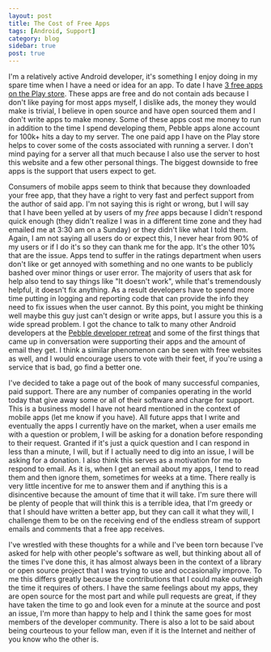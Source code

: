 ```yaml
---
layout: post
title: The Cost of Free Apps
tags: [Android, Support]
category: blog
sidebar: true
post: true
---
```

I'm a relatively active Android developer, it's something I enjoy doing in my spare time when 
I have a need or idea for an app. To date I have [3 free apps on the Play store](http://lukekorth.com/apps). 
These apps are free and do not contain ads because I don't like paying for most apps myself,
I dislike ads, the money they would make is trivial, I believe in open source and have open 
sourced them and I don't write apps to make money. Some of these apps cost me money to run 
in addition to the time I spend developing them, Pebble apps alone account for 100k+ hits a 
day to my server. The one paid app I have on the Play store helps to cover some of the costs
associated with running a server. I don't mind paying for a server all that much because 
I also use the server to host this website and a few other personal things. The biggest 
downside to free apps is the support that users expect to get.

Consumers of mobile apps seem to think that because they downloaded your free app, that
they have a right to very fast and perfect support from the author of said app. I'm not saying 
this is right or wrong, but I will say that I have been yelled at by users of my _free_ apps
because I didn't respond quick enough (they didn't realize I was in a different time zone and they
had emailed me at 3:30 am on a Sunday) or they didn't like what I told them. Again, I am not 
saying all users do or expect this, I never hear from 90% of my users or if I do it's so they 
can thank me for the app. It's the other 10% that are the issue. Apps tend to suffer
in the ratings department when users don't like or get annoyed with something and no one wants 
to be publicly bashed over minor things or user error. The majority of users that ask for help 
also tend to say things like "It doesn't work", while that's tremendously helpful, it doesn't 
fix anything. As a result developers have to spend more time putting in logging and reporting 
code that can provide the info they need to fix issues when the user cannot. By this point,
you might be thinking well maybe this guy just can't design or write apps, but I assure you this
is a wide spread problem. I got the chance to talk to many other Android developers at the
[Pebble developer retreat](http://lukekorth.com/blog/pebble-developer-retreat/) and some of the 
first things that came up in conversation were supporting their apps and the amount of email they
get. I think a similar phenomenon can be seen with free websites as well, and I would encourage 
users to vote with their feet, if you're using a service that is bad, go find a better one. 

I've decided to take a page out of the book of many successful companies, paid support.
There are any number of companies operating in the world today that give away some or all
of their software and charge for support. This is a business model I have not heard mentioned
in the context of mobile apps (let me know if you have). All future apps that I write and eventually
the apps I currently have on the market, when a user emails me with a question or problem, I will
be asking for a donation before responding to their request. Granted if it's just a quick question
and I can respond in less than a minute, I will, but if I actually need to dig into an issue, I 
will be asking for a donation. I also think this serves as a motivation for me to respond to email.
As it is, when I get an email about my apps, I tend to read them and then ignore them, sometimes
for weeks at a time. There really is very little incentive for me to answer them and if anything
this is a disincentive because the amount of time that it will take. I'm sure there will be 
plenty of people that will think this is a terrible idea, that I'm greedy or that I should 
have written a better app, but they can call it what they will, I challenge them to be on 
the receiving end of the endless stream of support emails and comments that a free app receives.

I've wrestled with these thoughts for a while and I've been torn because I've asked for help with
other people's software as well, but thinking about all of the times I've done this, it has almost
always been in the context of a library or open source project that I was trying to use and occasionally
improve. To me this differs greatly because the contributions that I could make outweigh the time
it requires of others. I have the same feelings about my apps, they are open source for the most
part and while pull requests are great, if they have taken the time to go and look even for a minute
at the source and post an issue, I'm more than happy to help and I think the same goes for most
members of the developer community. There is also a lot to be said about being courteous to your fellow man, 
even if it is the Internet and neither of you know who the other is.